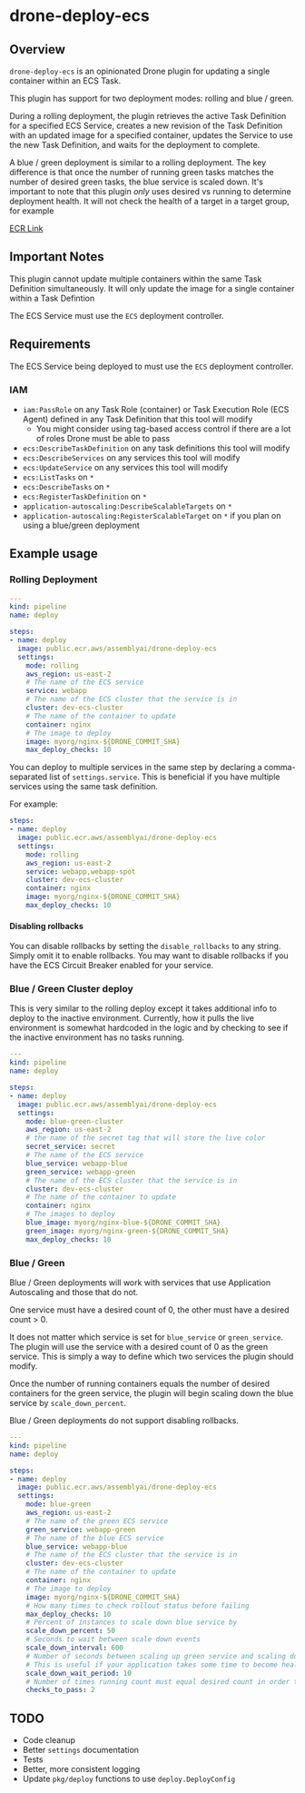 # drone-deploy-ecs

## Overview

`drone-deploy-ecs` is an opinionated Drone plugin for updating a single container within an ECS Task.

This plugin has support for two deployment modes: rolling and blue / green.

During a rolling deployment, the plugin retrieves the active Task Definition for a specified ECS Service, creates a new revision of the Task Definition with an updated image for a specified container, updates the Service to use the new Task Definition, and waits for the deployment to complete.

A blue / green deployment is similar to a rolling deployment. The key difference is that once the number of running green tasks matches the number of desired green tasks, the blue service is scaled down. It's important to note that this plugin _only_ uses desired vs running to determine deployment health. It will not check the health of a target in a target group, for example

[ECR Link](https://gallery.ecr.aws/assemblyai/drone-deploy-ecs)

## Important Notes

This plugin cannot update multiple containers within the same Task Definition simultaneously. It will only update the image for a single container within a Task Defintion

The ECS Service must use the `ECS` deployment controller.


## Requirements

The ECS Service being deployed to must use the `ECS` deployment controller.

### IAM

- `iam:PassRole` on any Task Role (container) or Task Execution Role (ECS Agent) defined in any Task Definition that this tool will modify
  - You might consider using tag-based access control if there are a lot of roles Drone must be able to pass
- `ecs:DescribeTaskDefinition` on any task definitions this tool will modify
- `ecs:DescribeServices` on any services this tool will modify
- `ecs:UpdateService` on any services this tool will modify
- `ecs:ListTasks` on `*`
- `ecs:DescribeTasks` on `*`
- `ecs:RegisterTaskDefinition` on `*`
- `application-autoscaling:DescribeScalableTargets` on `*`
- `application-autoscaling:RegisterScalableTarget` on `*` if you plan on using a blue/green deployment

## Example usage

### Rolling Deployment

```yaml
---
kind: pipeline
name: deploy

steps:
- name: deploy
  image: public.ecr.aws/assemblyai/drone-deploy-ecs
  settings:
    mode: rolling
    aws_region: us-east-2
    # The name of the ECS service
    service: webapp
    # The name of the ECS cluster that the service is in
    cluster: dev-ecs-cluster
    # The name of the container to update
    container: nginx
    # The image to deploy
    image: myorg/nginx-${DRONE_COMMIT_SHA}
    max_deploy_checks: 10
```

You can deploy to multiple services in the same step by declaring a comma-separated list of `settings.service`. This is beneficial if you have multiple services using the same task definition.

For example:

```yml
steps:
- name: deploy
  image: public.ecr.aws/assemblyai/drone-deploy-ecs
  settings:
    mode: rolling
    aws_region: us-east-2
    service: webapp,webapp-spot
    cluster: dev-ecs-cluster
    container: nginx
    image: myorg/nginx-${DRONE_COMMIT_SHA}
    max_deploy_checks: 10
```

#### Disabling rollbacks

You can disable rollbacks by setting the `disable_rollbacks` to any string. Simply omit it to enable rollbacks. You may want to disable rollbacks if you have the ECS Circuit Breaker enabled for your service.

### Blue / Green Cluster deploy

This is very similar to the rolling deploy except it takes additional info to deploy to the inactive environment.
Currently, how it pulls the live environment is somewhat hardcoded in the logic and by checking to see if the inactive
environment has no tasks running. 

```yaml
---
kind: pipeline
name: deploy

steps:
- name: deploy
  image: public.ecr.aws/assemblyai/drone-deploy-ecs
  settings:
    mode: blue-green-cluster
    aws_region: us-east-2
    # the name of the secret tag that will store the live color
    secret_service: secret
    # The name of the ECS service
    blue_service: webapp-blue
    green_service: webapp-green
    # The name of the ECS cluster that the service is in
    cluster: dev-ecs-cluster
    # The name of the container to update
    container: nginx
    # The images to deploy
    blue_image: myorg/nginx-blue-${DRONE_COMMIT_SHA}
    green_image: myorg/nginx-green-${DRONE_COMMIT_SHA}
    max_deploy_checks: 10
```

### Blue / Green

Blue / Green deployments will work with services that use Application Autoscaling and those that do not.

One service must have a desired count of 0, the other must have a desired count > 0.

It does not matter which service is set for `blue_service` or `green_service`. The plugin will use the service with a desired count of 0 as the green service. This is simply a way to define which two services the plugin should modify. 

Once the number of running containers equals the number of desired containers for the green service, the plugin will begin scaling down the blue service by  `scale_down_percent`. 

Blue / Green deployments do not support disabling rollbacks.

```yml
---
kind: pipeline
name: deploy

steps:
- name: deploy
  image: public.ecr.aws/assemblyai/drone-deploy-ecs
  settings:
    mode: blue-green
    aws_region: us-east-2
    # The name of the green ECS service
    green_service: webapp-green
    # The name of the blue ECS service
    blue_service: webapp-blue
    # The name of the ECS cluster that the service is in
    cluster: dev-ecs-cluster
    # The name of the container to update
    container: nginx
    # The image to deploy
    image: myorg/nginx-${DRONE_COMMIT_SHA}
    # How many times to check rollout status before failing
    max_deploy_checks: 10
    # Percent of instances to scale down blue service by
    scale_down_percent: 50
    # Seconds to wait between scale down events
    scale_down_interval: 600
    # Number of seconds between scaling up green service and scaling down blue
    # This is useful if your application takes some time to become healthy
    scale_down_wait_period: 10
    # Number of times running count must equal desired count in order to mark green deployment as a success
    checks_to_pass: 2
```


## TODO

- Code cleanup
- Better `settings` documentation
- Tests
- Better, more consistent logging
- Update `pkg/deploy` functions to use `deploy.DeployConfig`